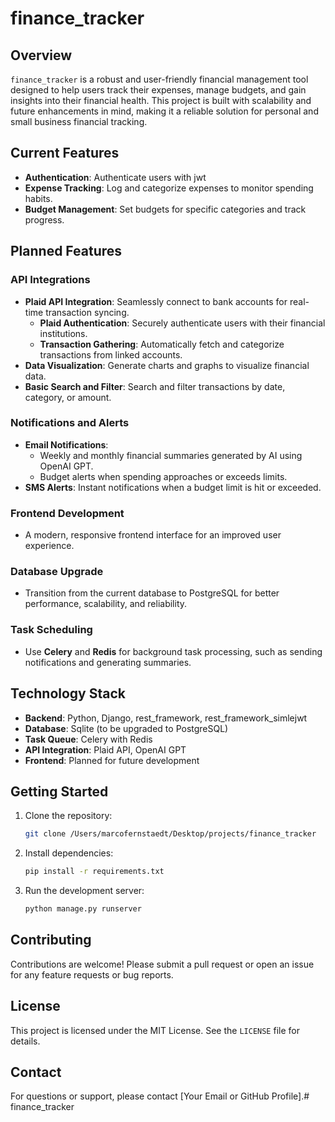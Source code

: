 # finance_tracker

## Overview

`finance_tracker` is a robust and user-friendly financial management tool designed to help users track their expenses, manage budgets, and gain insights into their financial health. This project is built with scalability and future enhancements in mind, making it a reliable solution for personal and small business financial tracking.

## Current Features

- **Authentication**: Authenticate users with jwt
- **Expense Tracking**: Log and categorize expenses to monitor spending habits.
- **Budget Management**: Set budgets for specific categories and track progress.

## Planned Features

### API Integrations
- **Plaid API Integration**: Seamlessly connect to bank accounts for real-time transaction syncing.
    - **Plaid Authentication**: Securely authenticate users with their financial institutions.
    - **Transaction Gathering**: Automatically fetch and categorize transactions from linked accounts.
- **Data Visualization**: Generate charts and graphs to visualize financial data.
- **Basic Search and Filter**: Search and filter transactions by date, category, or amount.

### Notifications and Alerts
- **Email Notifications**:
    - Weekly and monthly financial summaries generated by AI using OpenAI GPT.
    - Budget alerts when spending approaches or exceeds limits.
- **SMS Alerts**: Instant notifications when a budget limit is hit or exceeded.

### Frontend Development
- A modern, responsive frontend interface for an improved user experience.

### Database Upgrade
- Transition from the current database to PostgreSQL for better performance, scalability, and reliability.

### Task Scheduling
- Use **Celery** and **Redis** for background task processing, such as sending notifications and generating summaries.

## Technology Stack

- **Backend**: Python, Django, rest_framework, rest_framework_simlejwt
- **Database**: Sqlite (to be upgraded to PostgreSQL)
- **Task Queue**: Celery with Redis
- **API Integration**: Plaid API, OpenAI GPT
- **Frontend**: Planned for future development

## Getting Started

1. Clone the repository:
     ```bash
     git clone /Users/marcofernstaedt/Desktop/projects/finance_tracker
     ```
2. Install dependencies:
     ```bash
     pip install -r requirements.txt
     ```
3. Run the development server:
     ```bash
     python manage.py runserver
     ```

## Contributing

Contributions are welcome! Please submit a pull request or open an issue for any feature requests or bug reports.

## License

This project is licensed under the MIT License. See the `LICENSE` file for details.

## Contact

For questions or support, please contact [Your Email or GitHub Profile].# finance_tracker